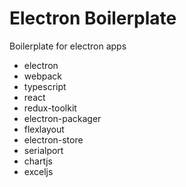 # Electron Boilerplate
Boilerplate for electron apps

- electron
- webpack
- typescript
- react
- redux-toolkit
- electron-packager
- flexlayout
- electron-store
- serialport
- chartjs
- exceljs

